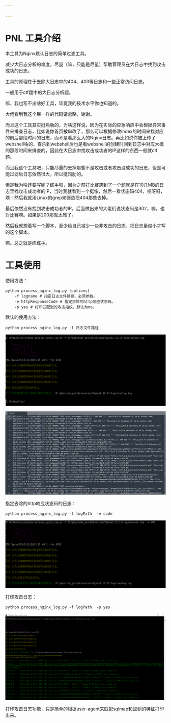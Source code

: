 ```yaml
---

---
```


# PNL 工具介绍

本工具为Nginx默认日志的简单过滤工具。

减少大日志分析的难度，尽量（嘛，只能是尽量）帮助管理员在大日志中找到攻击成功的日志。

工具的原理在于去除大日志中的404、403等日志和一些正常访问日志。

 一般用于ctf题中的大日志分析题。

嘛，我也写不出啥好工具，毕竟我的技术水平你也知道的。

大佬看到我这个屎一样的代码请忽略，谢谢。

而且这个工具其实挺鸡肋的，为啥这样说，因为在实际的应急响应中会根据异常事件来排查日志，比如说你首页被串改了，那么可以根据修改index的时间来找对应的前后那段时间的日志，而不是看那么大的Nginx日志。再比如说你被上传了webshell啥的，查杀到webshell后也是看webshell的创建时间到日志中对应大概的那段时间来排查的，因此在大日志中找攻击成功者的IP这样的东西一般就ctf题。

而且我这个工具吧，只能尽量的去掉那些不是攻击或者攻击没成功的日志，但是可能过滤后日志依然很大，所以挺鸡肋的。

但是我为啥还要写呢？练手呗，因为之前打比赛遇到了一个题就是在10几MB的日志里找攻击成功者的IP，当时我就看到一个挺像，然后一看状态码404，哎呀呀，烦！然后我就用Linux的grep来筛选把404那些去掉。

最后依然没有找到攻击成功者的IP，后面做出来的大佬们说状态码是302，嘛。也对比赛嘛。如果是200那就太难了。

然后我就想着写一个脚本，至少给自己减少一些非攻击的日志。把日志量缩小才写的这个脚本。

嘛。总之就是练练手。

# 工具使用

使用方法：

```
python process_nginx_log.py [options]
	-f logname # 指定日志文件路径，必须参数。
	-e httpResponseCode # 指定排除的http响应状态码。
	-p yes # 打印匹配到的攻击指纹，默认为no。
```



默认的使用方法：

```
python process_nginx_log.py -f 日志文件路径
```

![image-20220223193125692](images/image-20220223193125692.png)

![image-20220223193501965](images/image-20220223193501965.png)

指定去除的http响应状态码的日志：

```
python process_nginx_log.py -f logPath  -e code
```

![image-20220223194548923](images/image-20220223194548923.png)

打印攻击日志：

``` 
python process_nginx_log.py -f logPath  -p yes
```

![image-20220223195132587](images/image-20220223195132587.png)

打印攻击日志功能，只是简单的根据user-agent来匹配sqlmap和蚁剑的特征打印出来。